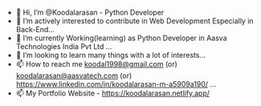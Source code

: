 - 👋 Hi, I’m @Koodalarasan - Python Developer 
- 👀 I’m actively interested to contribute in Web Development Especially in Back-End...
- 🌱 I’m currently Working(learning) as Python Developer in Aasva Technologies India Pvt Ltd ...
- 💞️ I’m looking to learn many things with a lot of interests...
- 📫 How to reach me koodal1998@gmail.com (or) koodalarasan@aasvatech.com (or) https://www.linkedin.com/in/koodalarasan-m-a5909a190/ ...
- 📫 My Portfolio Website - https://koodalarasan.netlify.app/

<!---
Koodalarasan-FSD/Koodalarasan-FSD is a ✨ special ✨ repository because its `README.md` (this file) appears on your GitHub profile.
You can click the Preview link to take a look at your changes.
--->
